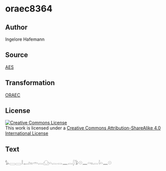 # oraec8364

## Author

Ingelore Hafemann

## Source

[AES](https://github.com/simondschweitzer/aes)

## Transformation

[ORAEC](https://oraec.github.io/)

## License

<a rel="license" href="http://creativecommons.org/licenses/by-sa/4.0/"><img alt="Creative Commons License" style="border-width:0" src="https://i.creativecommons.org/l/by-sa/4.0/88x31.png" /></a><br />This work is licensed under a <a rel="license" href="http://creativecommons.org/licenses/by-sa/4.0/">Creative Commons Attribution-ShareAlike 4.0 International License</a>

## Text

𓅊𓈀𓈀𓎛𓂝𓏭𓏛𓐛𓈌𓏏𓐛𓂋𓈖𓐛𓆄𓅱𓇳𓈖𓏏𓏭𓐛𓇋𓏏𓈖𓇳<br>
